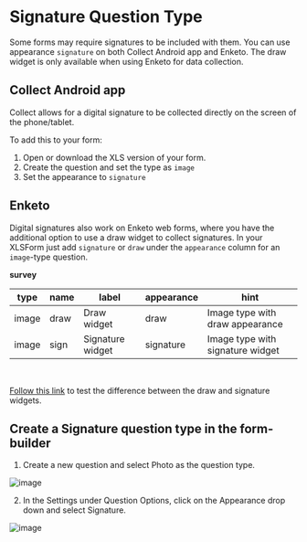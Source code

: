 # Signature Question Type

Some forms may require signatures to be included with them. You can use appearance `signature` on both Collect Android app and Enketo. The draw widget is only available when using Enketo for data collection.

## Collect Android app

Collect allows for a digital signature to be collected directly on the screen of the phone/tablet.

To add this to your form:
1. Open or download the XLS version of your form.
2. Create the question and set the type as `image`
3. Set the appearance to `signature`

## Enketo

Digital signatures also work on Enketo web forms, where you have the additional option to use a draw widget to collect signatures. In your XLSForm just add `signature` or `draw` under the `appearance` column for an `image`-type question.

__survey__

| type  | name      | label            | appearance | hint                             |
| ---   | ---       | ---              | ---        | ---                              |
| image | draw      | Draw widget      | draw       | Image type with draw appearance  |
| image | sign      | Signature widget | signature  | Image type with signature widget |

<br/>

[Follow this link](https://enke.to/draw) to test the difference between the draw and signature widgets.

## Create a Signature question type in the form-builder

1. Create a new question and select Photo as the question type.

![image](/images/collecting_signatures/new_question.jpg)

2. In the Settings under Question Options, click on the Appearance drop down and select Signature.

![image](/images/collecting_signatures/signature.jpg)
